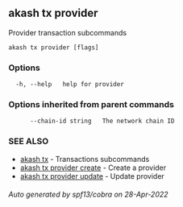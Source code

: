 ## akash tx provider

Provider transaction subcommands

```
akash tx provider [flags]
```

### Options

```
  -h, --help   help for provider
```

### Options inherited from parent commands

```
      --chain-id string   The network chain ID
```

### SEE ALSO

* [akash tx](akash_tx.md)	 - Transactions subcommands
* [akash tx provider create](akash_tx_provider_create.md)	 - Create a provider
* [akash tx provider update](akash_tx_provider_update.md)	 - Update provider

###### Auto generated by spf13/cobra on 28-Apr-2022
